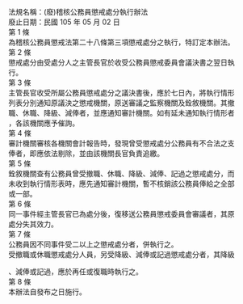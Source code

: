 法規名稱：(廢)稽核公務員懲戒處分執行辦法  
廢止日期：民國 105 年 05 月 02 日  
第 1 條  
為稽核公務員懲戒法第二十八條第三項懲戒處分之執行，特訂定本辦法。  
第 2 條  
懲戒處分由受處分人之主管長官於收受公務員懲戒委員會議決書之翌日執  
行。  
第 3 條  
主管長官收受所屬公務員懲戒處分之議決書後，應於七日內，將執行情形  
列表分別通知原議決之懲戒機關，原送審議之監察機關及銓敘機關。其撤  
職、休職、降級、減俸者，並應通知審計機關。如有延未通知執行情形者  
，各該機關應予催詢。  
第 4 條  
審計機關審核各機關會計報告時，發現曾受懲戒處分公務員有不合法之支  
俸者，即應依法剔除，並由該機關長官負責追繳。  
第 5 條  
銓敘機關查有公務員曾受撤職、休職、降級、減俸、記過之懲戒處分，而  
未收到執行情形表時，應先通知審計機關，暫不核銷該公務員俸給之全部  
或一部。  
第 6 條  
同一事件經主管長官已為處分後，復移送公務員懲戒委員會審議者，其原  
處分失其效力。  
第 7 條  
公務員因不同事件受二以上之懲戒處分者，併執行之。  
受撤職或休職懲戒處分人員，另受降級、減俸或記過懲戒處分者，其降級  


、減俸或記過，應於再任或復職時執行之。  
第 8 條  
本辦法自發布之日施行。  


